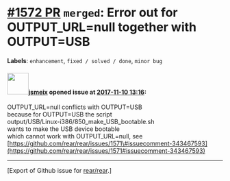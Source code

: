 [\#1572 PR](https://github.com/rear/rear/pull/1572) `merged`: Error out for OUTPUT\_URL=null together with OUTPUT=USB
=====================================================================================================================

**Labels**: `enhancement`, `fixed / solved / done`, `minor bug`

#### <img src="https://avatars.githubusercontent.com/u/1788608?u=925fc54e2ce01551392622446ece427f51e2f0ce&v=4" width="50">[jsmeix](https://github.com/jsmeix) opened issue at [2017-11-10 13:16](https://github.com/rear/rear/pull/1572):

OUTPUT\_URL=null conflicts with OUTPUT=USB  
because for OUTPUT=USB the script  
output/USB/Linux-i386/850\_make\_USB\_bootable.sh  
wants to make the USB device bootable  
which cannot work with OUTPUT\_URL=null, see  
[https://github.com/rear/rear/issues/1571\#issuecomment-343467593](https://github.com/rear/rear/issues/1571#issuecomment-343467593)

------------------------------------------------------------------------

\[Export of Github issue for
[rear/rear](https://github.com/rear/rear).\]
